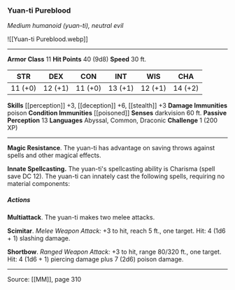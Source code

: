 ### Yuan-ti Pureblood
_Medium humanoid (yuan-ti), neutral evil_

![[Yuan-ti Pureblood.webp]]




---

**Armor Class** 11
**Hit Points** 40 (9d8)
**Speed** 30 ft.

| STR     | DEX     | CON     | INT     | WIS     | CHA     |
|---------|---------|---------|---------|---------|---------|
| 11 (+0) | 12 (+1) | 11 (+0) | 13 (+1) | 12 (+1) | 14 (+2) |

**Skills** [[perception]] +3, [[deception]] +6, [[stealth]] +3
**Damage Immunities** poison
**Condition Immunities** [[poisoned]]
**Senses** darkvision 60 ft.
**Passive Perception** 13
**Languages** Abyssal, Common, Draconic
**Challenge** 1 (200 XP)

---

**Magic Resistance**. The yuan-ti has advantage on saving throws against spells and other magical effects.

**Innate Spellcasting.** The yuan-ti's spellcasting ability is Charisma (spell save DC 12). The yuan-ti can innately cast the following spells, requiring no material components:

##### Actions
**Multiattack**. The yuan-ti makes two melee attacks.

**Scimitar**. _Melee Weapon Attack:_ +3 to hit, reach 5 ft., one target. Hit: 4 (1d6 + 1) slashing damage.

**Shortbow**. _Ranged Weapon Attack:_ +3 to hit, range 80/320 ft., one target. Hit: 4 (1d6 + 1) piercing damage plus 7 (2d6) poison damage.


---

Source: [[MM]], page 310